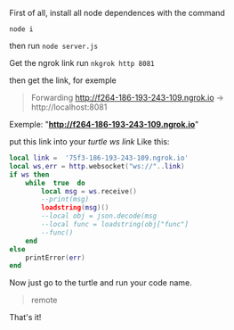 First of all, install all node dependences with the command

    node i
then run `node server.js`

Get the ngrok link
run `nkgrok http 8081`

then get the link, for exemple
> Forwarding http://f264-186-193-243-109.ngrok.io -> http://localhost:8081

Exemple: "**http://f264-186-193-243-109.ngrok.io**"

put this link into your *turtle ws link*
Like this:
``` lua
local link =  '75f3-186-193-243-109.ngrok.io'
local ws,err = http.websocket("ws://"..link)
if ws then
	while  true  do
		local msg = ws.receive()
		--print(msg)
		loadstring(msg)()
		--local obj = json.decode(msg
		--local func = loadstring(obj["func"]
		--func()
	end
else
	printError(err)
end
```

Now just go to the turtle and run your code name.

> remote 

That's it!